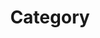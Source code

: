 ---
title: "Category"
layout: categories
permalink: /categories/
author_profile: true
sidebar_main : true
---